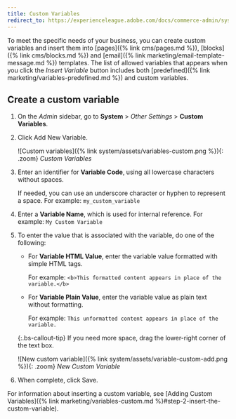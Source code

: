 ```yaml
---
title: Custom Variables
redirect_to: https://experienceleague.adobe.com/docs/commerce-admin/systems/variables/variables-custom.html
---
```


To meet the specific needs of your business, you can create custom variables and insert them into [pages]({% link cms/pages.md %}), [blocks]({% link cms/blocks.md %}) and [email]({% link marketing/email-template-message.md %}) templates. The list of allowed variables that appears when you click the _Insert Variable_ button includes both [predefined]({% link marketing/variables-predefined.md %}) and custom variables.

## Create a custom variable

1. On the _Admin_ sidebar, go to **System** > _Other Settings_ > **Custom Variables**.

1. Click <span class="btn">Add New Variable</span>.

   ![Custom variables]({% link system/assets/variables-custom.png %}){: .zoom}
   _Custom Variables_

1. Enter an identifier for **Variable Code**, using all lowercase characters without spaces.

   If needed, you can use an underscore character or hyphen to represent a space. For example: `my_custom_variable`

1. Enter a **Variable Name**, which is used for internal reference. For example: `My Custom Variable`

1. To enter the value that is associated with the variable, do one of the following:

   - For **Variable HTML Value**, enter the variable value formatted with simple HTML tags.

      For example: `<b>This formatted content appears in place of the variable.</b>`

   - For **Variable Plain Value**, enter the variable value as plain text without formatting.

      For example: `This unformatted content appears in place of the variable.`

   {:.bs-callout-tip}
   If you need more space, drag the lower-right corner of the text box.

   ![New custom variable]({% link system/assets/variable-custom-add.png %}){: .zoom}
   _New Custom Variable_

1. When complete, click <span class="btn">Save</span>.

For information about inserting a custom variable, see [Adding Custom Variables]({% link marketing/variables-custom.md %}#step-2-insert-the-custom-variable).